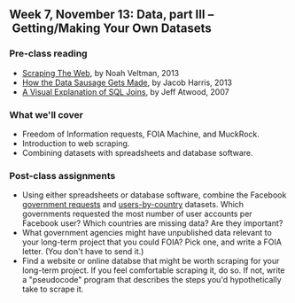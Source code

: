 ## Week 7, November 13: Data, part III – Getting/Making Your Own Datasets

### Pre-class reading

- [Scraping The Web](https://github.com/veltman/learninglunches/tree/master/scraping), by Noah Veltman, 2013
- [How the Data Sausage Gets Made](http://source.mozillaopennews.org/en-US/learning/how-sausage-gets-made/), by Jacob Harris, 2013
- [A Visual Explanation of SQL Joins](http://www.codinghorror.com/blog/2007/10/a-visual-explanation-of-sql-joins.html), by Jeff Atwood, 2007

### What we'll cover

- Freedom of Information requests, FOIA Machine, and MuckRock.
- Introduction to web scraping.
- Combining datasets with spreadsheets and database software.

### Post-class assignments

- Using either spreadsheets or database software, combine the Facebook [government requests](../../data/facebook-government-requests.csv) and [users-by-country](../../data/facebook-users-by-country.csv) datasets. Which governments requested the most number of user accounts per Facebook user? Which countries are missing data? Are they important?
- What government agencies might have unpublished data relevant to your long-term project that you could FOIA? Pick one, and write a FOIA letter. (You don't have to send it.)
- Find a website or online databse that might be worth scraping for your long-term project. If you feel comfortable scraping it, do so. If not, write a "pseudocode" program that describes the steps you'd hypothetically take to scrape it.
